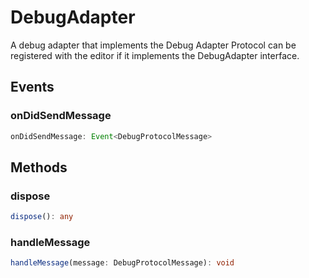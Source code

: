 # DebugAdapter

A debug adapter that implements the Debug Adapter Protocol can be registered with the editor if it implements the DebugAdapter interface.

## Events

### onDidSendMessage

```typescript
onDidSendMessage: Event<DebugProtocolMessage>
```

## Methods

### dispose

```typescript
dispose(): any
```

### handleMessage

```typescript
handleMessage(message: DebugProtocolMessage): void
```

